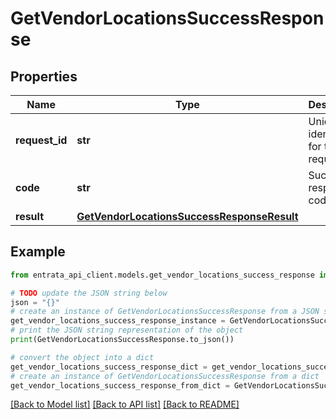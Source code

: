 # GetVendorLocationsSuccessResponse


## Properties

Name | Type | Description | Notes
------------ | ------------- | ------------- | -------------
**request_id** | **str** | Unique identifier for the request. | 
**code** | **str** | Success response code. | 
**result** | [**GetVendorLocationsSuccessResponseResult**](GetVendorLocationsSuccessResponseResult.md) |  | 

## Example

```python
from entrata_api_client.models.get_vendor_locations_success_response import GetVendorLocationsSuccessResponse

# TODO update the JSON string below
json = "{}"
# create an instance of GetVendorLocationsSuccessResponse from a JSON string
get_vendor_locations_success_response_instance = GetVendorLocationsSuccessResponse.from_json(json)
# print the JSON string representation of the object
print(GetVendorLocationsSuccessResponse.to_json())

# convert the object into a dict
get_vendor_locations_success_response_dict = get_vendor_locations_success_response_instance.to_dict()
# create an instance of GetVendorLocationsSuccessResponse from a dict
get_vendor_locations_success_response_from_dict = GetVendorLocationsSuccessResponse.from_dict(get_vendor_locations_success_response_dict)
```
[[Back to Model list]](../README.md#documentation-for-models) [[Back to API list]](../README.md#documentation-for-api-endpoints) [[Back to README]](../README.md)


